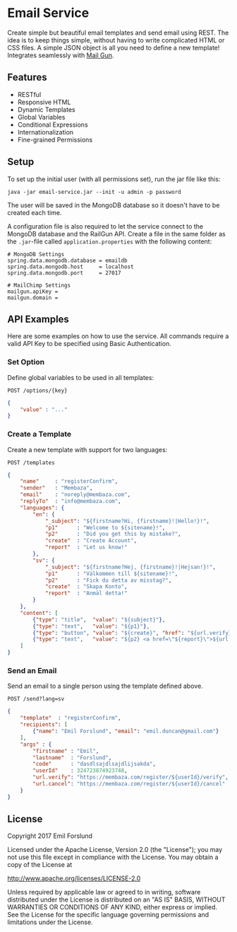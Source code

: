 # Email Service
Create simple but beautiful email templates and send email using REST. The idea is to keep things simple, without having to write complicated HTML or CSS files. A simple JSON object is all you need to define a new template!
Integrates seamlessly with [Mail Gun](https://www.mailgun.com/).

## Features
* RESTful
* Responsive HTML
* Dynamic Templates
* Global Variables
* Conditional Expressions
* Internationalization
* Fine-grained Permissions

## Setup
To set up the initial user (with all permissions set), run the jar file like this:
```shell
java -jar email-service.jar --init -u admin -p password
```
The user will be saved in the MongoDB database so it doesn't have to be created each time.

A configuration file is also required to let the service connect to the MongoDB database and the RailGun API. Create a file in the same folder as the `.jar`-file called `application.properties` with the following content:
```properties
# MongoDB Settings
spring.data.mongodb.database = emaildb
spring.data.mongodb.host     = localhost
spring.data.mongodb.port     = 27017

# MailChimp Settings
mailgun.apiKey =
mailgun.domain =
```

## API Examples
Here are some examples on how to use the service. All commands require a valid API Key to be specified using Basic Authentication. 

### Set Option
Define global variables to be used in all templates:

`POST /options/{key}`
```json
{
    "value" : "..."
}
```

### Create a Template
Create a new template with support for two languages:

`POST /templates`
```json
{
    "name"     : "registerConfirm",
    "sender"   : "Membaza",
    "email"    : "noreply@membaza.com",
    "replyTo"  : "info@membaza.com",
    "languages": {
        "en": {
            "_subject": "${firstname?Hi, {firstname}!|Hello!}!",
            "p1"      : "Welcome to ${sitename}!",
            "p2"      : "Did you get this by mistake?",
            "create"  : "Create Account",
            "report"  : "Let us know!"
        },
        "sv": {
            "_subject": "${firstname?Hej, {firstname}!|Hejsan!}!",
            "p1"      : "Välkommen till ${sitename}!",
            "p2"      : "Fick du detta av misstag?",
            "create"  : "Skapa Konto",
            "report"  : "Anmäl detta!"
        }
    },
    "content": [
        {"type": "title",  "value": "${subject}"},
        {"type": "text",   "value": "${p1}"},
        {"type": "button", "value": "${create}", "href": "${url.verify}"},
        {"type": "text",   "value": "${p2} <a href=\"${report}\">${url.cancel}</a>"},
    ]
}
```

### Send an Email
Send an email to a single person using the template defined above.

`POST /send?lang=sv`
```json
{
    "template"  : "registerConfirm",
    "recipients": [
        {"name": "Emil Forslund", "email": "emil.duncan@gmail.com"}
    ],
    "args" : {
        "firstname" : "Emil",
        "lastname"  : "Forslund",
        "code"      : "dasdlsajdlsajdlijsakda",
        "userId"    : 324723874923748,
        "url.verify": "https://membaza.com/register/${userId}/verify",
        "url.cancel": "https://membaza.com/register/${userId}/cancel"
    }
}
```

## License
Copyright 2017 Emil Forslund

Licensed under the Apache License, Version 2.0 (the "License");
you may not use this file except in compliance with the License.
You may obtain a copy of the License at

   http://www.apache.org/licenses/LICENSE-2.0

Unless required by applicable law or agreed to in writing, software
distributed under the License is distributed on an "AS IS" BASIS,
WITHOUT WARRANTIES OR CONDITIONS OF ANY KIND, either express or implied.
See the License for the specific language governing permissions and
limitations under the License.
